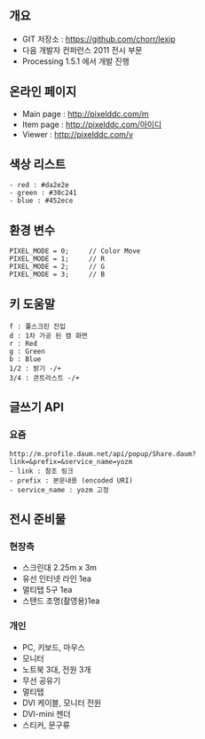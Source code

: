 ## 개요 ##
- GIT 저장소 : <https://github.com/chorr/lexip>
- 다음 개발자 컨퍼런스 2011 전시 부문
- Processing 1.5.1 에서 개발 진행

## 온라인 페이지 ##
- Main page : http://pixelddc.com/m
- Item page : http://pixelddc.com/아이디
- Viewer : http://pixelddc.com/v

## 색상 리스트 ##
    - red : #da2e2e
    - green : #30c241
    - blue : #452ece

## 환경 변수 ##
    PIXEL_MODE = 0;		// Color Move
    PIXEL_MODE = 1;		// R
    PIXEL_MODE = 2;		// G
    PIXEL_MODE = 3;		// B

## 키 도움말 ##
    f : 풀스크린 진입
    d : 1차 가공 된 캠 화면
    r : Red
    g : Green
    b : Blue
    1/2 : 밝기 -/+
    3/4 : 콘트라스트 -/+

## 글쓰기 API ##
### 요즘 ###
    http://m.profile.daum.net/api/popup/Share.daum?link=&prefix=&service_name=yozm
    - link : 참조 링크
    - prefix : 본문내용 (encoded URI)
    - service_name : yozm 고정

## 전시 준비물 ##

### 현장측 ###
- 스크린대 2.25m x 3m
- 유선 인터넷 라인 1ea
- 멀티탭 5구 1ea
- 스탠드 조명(촬영용)1ea

### 개인 ###
- PC, 키보드, 마우스
- 모니터
- 노트북 3대, 전원 3개
- 무선 공유기
- 멀티탭
- DVI 케이블, 모니터 전원
- DVI-mini 젠더
- 스티커, 문구류